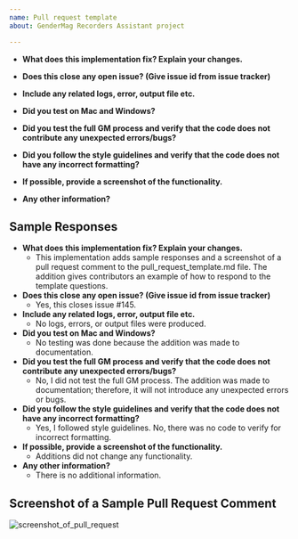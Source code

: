 ```yaml
---
name: Pull request template
about: GenderMag Recorders Assistant project

---
```


* **What does this implementation fix? Explain your changes.**

* **Does this close any open issue? (Give issue id from issue tracker)**

* **Include any related logs, error, output file etc.**

* **Did you test on Mac and Windows?**

* **Did you test the full GM process and verify that the code does not contribute any unexpected errors/bugs?**

* **Did you follow the style guidelines and verify that the code does not have any incorrect formatting?**

* **If possible, provide a screenshot of the functionality.**

* **Any other information?**

## Sample Responses

* **What does this implementation fix? Explain your changes.**
	- This implementation adds sample responses and a screenshot of a pull request comment to the pull_request_template.md file. The addition gives contributors an example of how to respond to the template questions.
* **Does this close any open issue? (Give issue id from issue tracker)**
	- Yes, this closes issue #145.
* **Include any related logs, error, output file etc.**
	- No logs, errors, or output files were produced.
* **Did you test on Mac and Windows?**
	- No testing was done because the addition was made to documentation.
* **Did you test the full GM process and verify that the code does not contribute any unexpected errors/bugs?**
	- No, I did not test the full GM process. The addition was made to documentation; therefore, it will not introduce any unexpected errors or bugs.
* **Did you follow the style guidelines and verify that the code does not have any incorrect formatting?**
	- Yes, I followed style guidelines. No, there was no code to verify for incorrect formatting.
* **If possible, provide a screenshot of the functionality.**
	- Additions did not change any functionality.
* **Any other information?**
	- There is no additional information.

## Screenshot of a Sample Pull Request Comment
![screenshot_of_pull_request](https://github.com/SYee50/Screenshots/assets/102485385/2ed35332-c29c-40ae-8d09-9a992d52106f)
